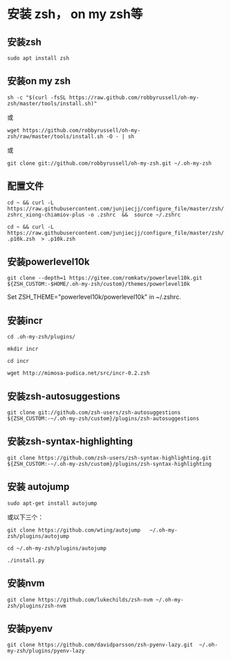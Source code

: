 # 安装 zsh， on my zsh等

## 安装zsh

`sudo apt install zsh`

## 安装on my zsh
`sh -c "$(curl -fsSL https://raw.github.com/robbyrussell/oh-my-zsh/master/tools/install.sh)"`

或

`wget https://github.com/robbyrussell/oh-my-zsh/raw/master/tools/install.sh -O - | sh`

或

`git clone git://github.com/robbyrussell/oh-my-zsh.git ~/.oh-my-zsh`

## 配置文件
`cd ~ && curl -L https://raw.githubusercontent.com/junjiecjj/configure_file/master/zsh/zshrc_xiong-chiamiov-plus -o .zshrc  &&  source ~/.zshrc`

`cd ~ && curl -L  https://raw.githubusercontent.com/junjiecjj/configure_file/master/zsh/.p10k.zsh  > .p10k.zsh`

##  安装powerlevel10k 

`git clone --depth=1 https://gitee.com/romkatv/powerlevel10k.git ${ZSH_CUSTOM:-$HOME/.oh-my-zsh/custom}/themes/powerlevel10k`
 
Set ZSH_THEME="powerlevel10k/powerlevel10k" in ~/.zshrc.


## 安装incr
`cd .oh-my-zsh/plugins/`

`mkdir incr`

`cd incr`

`wget http://mimosa-pudica.net/src/incr-0.2.zsh`

## 安装zsh-autosuggestions

`git clone git://github.com/zsh-users/zsh-autosuggestions  ${ZSH_CUSTOM:-~/.oh-my-zsh/custom}/plugins/zsh-autosuggestions`

## 安装zsh-syntax-highlighting

`git clone https://github.com/zsh-users/zsh-syntax-highlighting.git ${ZSH_CUSTOM:-~/.oh-my-zsh/custom}/plugins/zsh-syntax-highlighting`

## 安装 autojump

`sudo apt-get install autojump`

或以下三个：

`git clone https://github.com/wting/autojump   ~/.oh-my-zsh/plugins/autojump`

`cd ~/.oh-my-zsh/plugins/autojump`

`./install.py`

## 安装nvm

`git clone https://github.com/lukechilds/zsh-nvm ~/.oh-my-zsh/plugins/zsh-nvm`

## 安装pyenv

`git clone https://github.com/davidparsson/zsh-pyenv-lazy.git  ~/.oh-my-zsh/plugins/pyenv-lazy`

